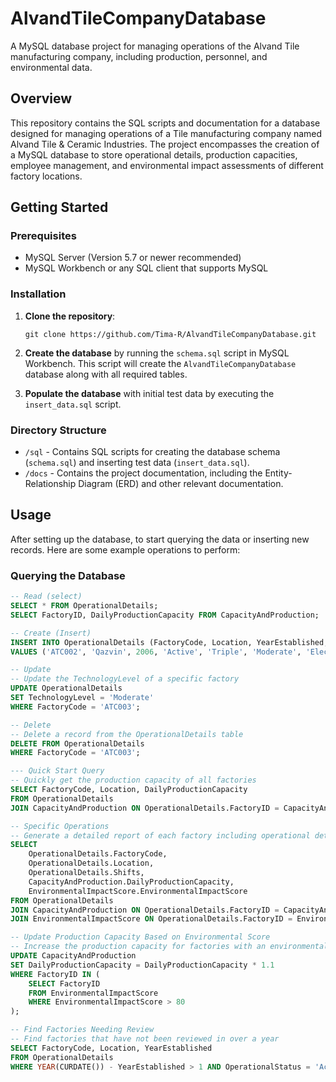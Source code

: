 # AlvandTileCompanyDatabase
A MySQL database project for managing operations of the Alvand Tile manufacturing company, including production, personnel, and environmental data.

## Overview
This repository contains the SQL scripts and documentation for a database designed for managing operations of a Tile manufacturing company named Alvand Tile & Ceramic Industries. The project encompasses the creation of a MySQL database to store operational details, production capacities, employee management, and environmental impact assessments of different factory locations.

## Getting Started

### Prerequisites

- MySQL Server (Version 5.7 or newer recommended)
- MySQL Workbench or any SQL client that supports MySQL

### Installation

1. **Clone the repository**:
    ```
    git clone https://github.com/Tima-R/AlvandTileCompanyDatabase.git
    ```

2. **Create the database** by running the `schema.sql` script in MySQL Workbench. This script will create the `AlvandTileCompanyDatabase` database along with all required tables.

3. **Populate the database** with initial test data by executing the `insert_data.sql` script.

### Directory Structure

- `/sql` - Contains SQL scripts for creating the database schema (`schema.sql`) and inserting test data (`insert_data.sql`).
- `/docs` - Contains the project documentation, including the Entity-Relationship Diagram (ERD) and other relevant documentation.

## Usage

After setting up the database, to start querying the data or inserting new records. Here are some example operations to perform:

### Querying the Database

```sql
-- Read (select)
SELECT * FROM OperationalDetails;
SELECT FactoryID, DailyProductionCapacity FROM CapacityAndProduction;

-- Create (Insert)
INSERT INTO OperationalDetails (FactoryCode, Location, YearEstablished, OperationalStatus, Shifts, TechnologyLevel, EnergySource) 
VALUES ('ATC002', 'Qazvin', 2006, 'Active', 'Triple', 'Moderate', 'Electricity');

-- Update
-- Update the TechnologyLevel of a specific factory
UPDATE OperationalDetails
SET TechnologyLevel = 'Moderate'
WHERE FactoryCode = 'ATC003';

-- Delete
-- Delete a record from the OperationalDetails table
DELETE FROM OperationalDetails
WHERE FactoryCode = 'ATC003';

--- Quick Start Query
-- Quickly get the production capacity of all factories
SELECT FactoryCode, Location, DailyProductionCapacity 
FROM OperationalDetails
JOIN CapacityAndProduction ON OperationalDetails.FactoryID = CapacityAndProduction.FactoryID;

-- Specific Operations
-- Generate a detailed report of each factory including operational details and environmental scores
SELECT 
    OperationalDetails.FactoryCode, 
    OperationalDetails.Location, 
    OperationalDetails.Shifts, 
    CapacityAndProduction.DailyProductionCapacity, 
    EnvironmentalImpactScore.EnvironmentalImpactScore
FROM OperationalDetails
JOIN CapacityAndProduction ON OperationalDetails.FactoryID = CapacityAndProduction.FactoryID
JOIN EnvironmentalImpactScore ON OperationalDetails.FactoryID = EnvironmentalImpactScore.FactoryID;

-- Update Production Capacity Based on Environmental Score
-- Increase the production capacity for factories with an environmental score above 80
UPDATE CapacityAndProduction
SET DailyProductionCapacity = DailyProductionCapacity * 1.1
WHERE FactoryID IN (
    SELECT FactoryID 
    FROM EnvironmentalImpactScore
    WHERE EnvironmentalImpactScore > 80
);

-- Find Factories Needing Review
-- Find factories that have not been reviewed in over a year
SELECT FactoryCode, Location, YearEstablished 
FROM OperationalDetails
WHERE YEAR(CURDATE()) - YearEstablished > 1 AND OperationalStatus = 'Active';





